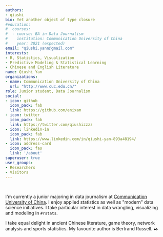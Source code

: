 ```yaml
---
authors:
- qiushi
bio: Yet another object of type closure
#education:
#  courses:
#  - course: BA in Data Journalism
#    institution: Communication University of China
#    year: 2021 (expected)
email: "qiushi.yann@gmail.com"
interests:
- R, Statistics, Visualization
- Predictive Modeling & Statistical Learning
- Chinese and English Literature
name: Qiushi Yan
organizations:
- name: Communication University of China
  url: "http://www.cuc.edu.cn/"
role: Junior student, Data Journalism
social:
- icon: github
  icon_pack: fab
  link: https://github.com/enixam
- icon: twitter
  icon_pack: fab
  link: https://twitter.com/qiushizzzz
- icon: linkedin-in
  icon_pack: fab
  link: https://www.linkedin.com/in/qiushi-yan-893a48194/
- icon: address-card
  icon_pack: fas
  link: '/about'
superuser: true
user_groups:
- Researchers
- Visitors
---
```

<br>

I'm currently a junior majoring in data journalism at [Communication University of China](http://www.cuc.edu.cn/). I enjoy applied statistics as well as "modern" data science initiatives. I take particular interest in data wrangling, visualizing and modeling in `#rstats`.

I take equal delight in ancient Chinese literature, game theory, network analysis and sports statistics. My favourite author is Bertrand Russell. :black_nib: 

